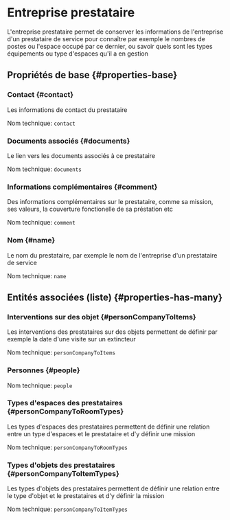 # Entreprise prestataire
<!--- THIS FILE IS GENERATED PLEASE DO NOT EDIT IT DIRECTLY --->

L'entreprise prestataire permet de conserver les informations de l'entreprise d'un prestataire de service pour connaître par exemple le nombres de postes ou l'espace occupé par ce dernier, ou savoir quels sont les types équipements ou type d'espaces qu'il a en gestion

## Propriétés de base {#properties-base} ##

### Contact {#contact}

Les informations de contact du prestataire

Nom technique: ```contact```

### Documents associés {#documents}

Le lien vers les documents associés à ce prestataire

Nom technique: ```documents```

### Informations complémentaires {#comment}

Des informations complémentaires sur le prestataire, comme sa mission, ses valeurs, la couverture fonctionelle de sa préstation etc

Nom technique: ```comment```

### Nom {#name}

Le nom du prestataire, par exemple le nom de l'entreprise d'un prestataire de service

Nom technique: ```name```




## Entités associées (liste) {#properties-has-many} ##

### Interventions sur des objet {#personCompanyToItems}

Les interventions des prestataires sur des objets permettent de définir par exemple la date d'une visite sur un extincteur

Nom technique: ```personCompanyToItems```

### Personnes {#people}



Nom technique: ```people```

### Types d'espaces des prestataires {#personCompanyToRoomTypes}

Les types d'espaces des prestataires permettent de définir une relation entre un type d'espaces et le prestataire et d'y définir une mission

Nom technique: ```personCompanyToRoomTypes```

### Types d'objets des prestataires {#personCompanyToItemTypes}

Les types d'objets des prestataires permettent de définir une relation entre le type d'objet et le prestataires et d'y définir la mission

Nom technique: ```personCompanyToItemTypes```




